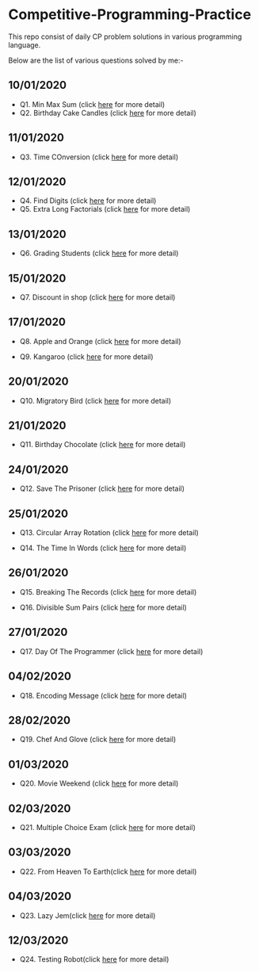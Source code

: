 # Competitive-Programming-Practice

This repo consist of daily CP problem solutions in various programming language.

Below are the list of various questions solved by me:-

## 10/01/2020

- Q1. Min Max Sum (click [here](https://github.com/rishavpandey43/Competitive-Programming-Practise/tree/master/01-mini-max-sum) for more detail)
- Q2. Birthday Cake Candles (click [here](https://github.com/rishavpandey43/Competitive-Programming-Practise/tree/master/02-birthday-cake-candles) for more detail)

## 11/01/2020

- Q3. Time COnversion (click [here](https://github.com/rishavpandey43/Competitive-Programming-Practise/tree/master/03-time-conversion) for more detail)

## 12/01/2020

- Q4. Find Digits (click [here](https://github.com/rishavpandey43/Competitive-Programming-Practise/tree/master/04-find-digits) for more detail)
- Q5. Extra Long Factorials (click [here](https://github.com/rishavpandey43/Competitive-Programming-Practise/tree/master/05-extra-long-factorials) for more detail)

## 13/01/2020

- Q6. Grading Students (click [here](https://github.com/rishavpandey43/Competitive-Programming-Practise/tree/master/06-grading-students) for more detail)

## 15/01/2020

- Q7. Discount in shop (click [here](https://github.com/rishavpandey43/Competitive-Programming-Practise/tree/master/07-discount-in-a-shop) for more detail)

## 17/01/2020

- Q8. Apple and Orange (click [here](https://github.com/rishavpandey43/Competitive-Programming-Practise/tree/master/08-apple-and-orange) for more detail)

- Q9. Kangaroo (click [here](https://github.com/rishavpandey43/Competitive-Programming-Practise/tree/master/09-kangaroo) for more detail)

## 20/01/2020

- Q10. Migratory Bird (click [here](https://github.com/rishavpandey43/Competitive-Programming-Practise/tree/master/10-migratory-birds) for more detail)

## 21/01/2020

- Q11. Birthday Chocolate (click [here](https://github.com/rishavpandey43/Competitive-Programming-Practise/tree/master/11-birthday-chocolate) for more detail)

## 24/01/2020

- Q12. Save The Prisoner (click [here](https://github.com/rishavpandey43/Competitive-Programming-Practise/tree/master/12-save-the-prisoner) for more detail)

## 25/01/2020

- Q13. Circular Array Rotation (click [here](https://github.com/rishavpandey43/Competitive-Programming-Practise/tree/master/13-circular-array-rotation) for more detail)

- Q14. The Time In Words (click [here](https://github.com/rishavpandey43/Competitive-Programming-Practise/tree/master/14-the-time-in-words) for more detail)

## 26/01/2020

- Q15. Breaking The Records (click [here](https://github.com/rishavpandey43/Competitive-Programming-Practise/tree/master/15-breaking-the-records) for more detail)

- Q16. Divisible Sum Pairs (click [here](https://github.com/rishavpandey43/Competitive-Programming-Practise/tree/master/16-divisible-sum-pairs) for more detail)

## 27/01/2020

- Q17. Day Of The Programmer (click [here](https://github.com/rishavpandey43/Competitive-Programming-Practise/tree/master/17-day-of-the-programmer) for more detail)

## 04/02/2020

- Q18. Encoding Message (click [here](https://github.com/rishavpandey43/Competitive-Programming-Practise/tree/master/18-encoding-message) for more detail)

## 28/02/2020

- Q19. Chef And Glove (click [here](https://github.com/rishavpandey43/Competitive-Programming-Practise/tree/master/19-chef-and-glove) for more detail)

## 01/03/2020

- Q20. Movie Weekend (click [here](https://github.com/rishavpandey43/Competitive-Programming-Practise/tree/master/20-movie-weekend) for more detail)

## 02/03/2020

- Q21. Multiple Choice Exam (click [here](https://github.com/rishavpandey43/Competitive-Programming-Practise/tree/master/21-multiple-choice-exam) for more detail)

## 03/03/2020

- Q22. From Heaven To Earth(click [here](https://github.com/rishavpandey43/Competitive-Programming-Practise/tree/master/22-from-heaven-to-earth) for more detail)

## 04/03/2020

- Q23. Lazy Jem(click [here](https://github.com/rishavpandey43/Competitive-Programming-Practise/tree/master/23-lazy-jem) for more detail)

## 12/03/2020

- Q24. Testing Robot(click [here](https://github.com/rishavpandey43/Competitive-Programming-Practise/tree/master/24-testing-robot) for more detail)

